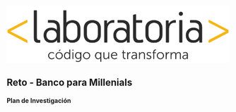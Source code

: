 ![logo](assets/docs/logo_laboratoria.png)

## Reto - Banco para Millenials

#### Plan de Investigación
